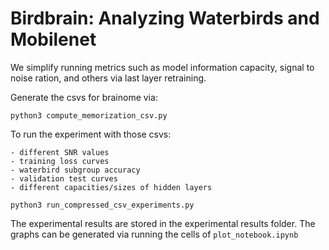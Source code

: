 # Birdbrain: Analyzing Waterbirds and Mobilenet
We simplify running metrics such as model information capacity, signal to noise ration, and others via last layer retraining. 

Generate the csvs for brainome via:
```
python3 compute_memorization_csv.py
```

To run the experiment with those csvs:

    - different SNR values
    - training loss curves
    - waterbird subgroup accuracy
    - validation test curves
    - different capacities/sizes of hidden layers

```
python3 run_compressed_csv_experiments.py
```

The experimental results are stored in the experimental results folder. The graphs can be generated via running the cells of `plot_notebook.ipynb`


